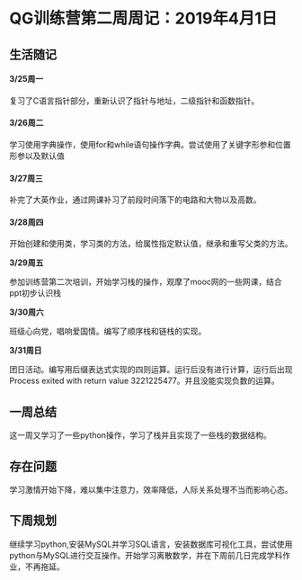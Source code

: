 # QG训练营第二周周记：2019年4月1日

## 生活随记

#### 3/25周一

复习了C语言指针部分，重新认识了指针与地址，二级指针和函数指针。

#### 3/26周二

学习使用字典操作，使用for和while语句操作字典。尝试使用了关键字形参和位置形参以及默认值

#### 3/27周三

补完了大英作业，通过网课补习了前段时间落下的电路和大物以及高数。

#### 3/28周四

开始创建和使用类，学习类的方法，给属性指定默认值，继承和重写父类的方法。

**3/29周五**

参加训练营第二次培训，开始学习栈的操作，观摩了mooc网的一些网课，结合ppt初步认识栈

**3/30周六**

班级心向党，唱响爱国情。编写了顺序栈和链栈的实现。

**3/31周日**

团日活动。编写用后缀表达式实现的四则运算。运行后没有进行计算，运行后出现Process exited with return value 3221225477。并且没能实现负数的运算。

## 一周总结

这一周又学习了一些python操作，学习了栈并且实现了一些栈的数据结构。

## 存在问题

学习激情开始下降，难以集中注意力，效率降低，人际关系处理不当而影响心态。

## 下周规划

继续学习python,安装MySQL并学习SQL语言，安装数据库可视化工具，尝试使用python与MySQL进行交互操作。开始学习离散数学，并在下周前几日完成学科作业，不再拖延。

